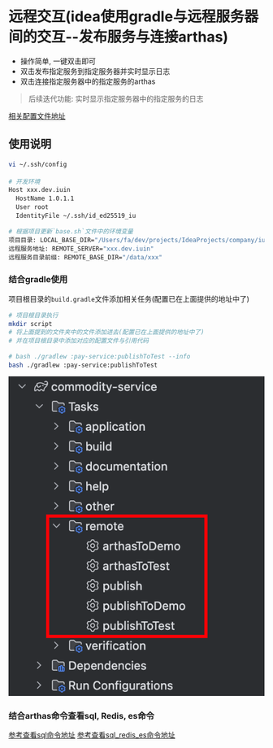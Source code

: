 # 远程交互(idea使用gradle与远程服务器间的交互--发布服务与连接arthas)

- 操作简单, 一键双击即可
- 双击发布指定服务到指定服务器并实时显示日志
- 双击连接指定服务器中的指定服务的arthas

> 后续迭代功能:
> 实时显示指定服务器中的指定服务的日志

[相关配置文件地址](https://github.com/183461750/doc-record/blob/main/docs/tools/terminal/publishScript/remote_interaction/v1)

## 使用说明

```bash
vi ~/.ssh/config

# 开发环境
Host xxx.dev.iuin
  HostName 1.0.1.1
  User root
  IdentityFile ~/.ssh/id_ed25519_iu

```

```bash
# 根据项目更新`base.sh`文件中的环境变量
项目目录: LOCAL_BASE_DIR="/Users/fa/dev/projects/IdeaProjects/company/iuin/mall/private-deploy/xxx-sbbc"
远程服务地址: REMOTE_SERVER="xxx.dev.iuin"
远程服务目录前缀: REMOTE_BASE_DIR="/data/xxx"
```

### 结合gradle使用

项目根目录的`build.gradle`文件添加相关任务(配置已在上面提供的地址中了)

```bash
# 项目根目录执行
mkdir script
# 将上面提到的文件夹中的文件添加进去(配置已在上面提供的地址中了)
# 并在项目根目录中添加对应的配置文件与引用代码
```

```bash
# bash ./gradlew :pay-service:publishToTest --info
bash ./gradlew :pay-service:publishToTest
```

![gradle task示例](https://github.com/183461750/doc-record/blob/main/docs/tools/terminal/publishScript/remote_interaction/imgs/gradle_task.png?raw=true)

### 结合arthas命令查看sql, Redis, es命令

[参考查看sql命令地址](https://github.com/183461750/doc-record/blob/main/docs/materiel/article/arthas查看sql.md)
[参考查看sql_redis_es命令地址](https://github.com/183461750/doc-record/blob/main/docs/materiel/draft/arthas查看sql_redis_es.md)
